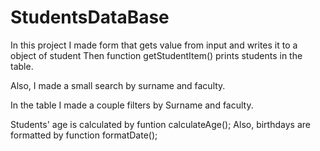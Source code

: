 # StudentsDataBase

In this project I made form that gets value from input and writes it to a object of student
Then function getStudentItem() prints students in the table.

Also, I made a small search by surname and faculty.

In the table I made a couple filters by Surname and faculty.

Students' age is calculated by funtion calculateAge();
Also, birthdays are formatted by function formatDate();
